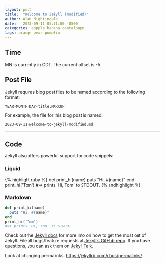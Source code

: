 ```yaml
---
layout: post
title:  "Welcome to Jekyll (modified)"
author: Alan Nightingale
date:   2023-09-11 05:01:00 -0500
categories: appple banana cantaloupe
tags: orange pear pumpkin
---
```

## Time

MN is currently in CDT. The current offset is -5.

## Post File

Jekyll requires blog post files to be named according to the following format:

`YEAR-MONTH-DAY-title.MARKUP`

For example, the file for this blog post is named:

`2023-09-11-welcome-to-jekyll-modified.md`


---


## Code

Jekyll also offers powerful support for code snippets:

### Liquid

{% highlight ruby %}
def print_hi(name)
  puts "Hi, #{name}"
end
print_hi('Tom')
#=> prints 'Hi, Tom' to STDOUT.
{% endhighlight %}

### Markdown

```ruby
def print_hi(name)
  puts "Hi, #{name}"
end
print_hi('Tom')
#=> prints 'Hi, Tom' to STDOUT.
```

Check out the [Jekyll docs][jekyll-docs] for more info on how to get the most out of Jekyll. File all bugs/feature requests at [Jekyll’s GitHub repo][jekyll-gh]. If you have questions, you can ask them on [Jekyll Talk][jekyll-talk].

[jekyll-docs]: https://jekyllrb.com/docs/home
[jekyll-gh]:   https://github.com/jekyll/jekyll
[jekyll-talk]: https://talk.jekyllrb.com/

Look at changing permalinks. https://jekyllrb.com/docs/permalinks/
